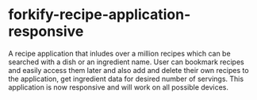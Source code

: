 # forkify-recipe-application-responsive

A recipe application that inludes over a million recipes which can be searched with a dish or an ingredient name. User can bookmark recipes and easily access them later and also add and delete their own recipes to the application, get ingredient data for desired number of servings.
This application is now responsive and will work on all possible devices.
